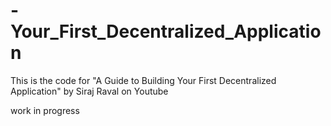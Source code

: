 # -Your_First_Decentralized_Application
This is the code for "A Guide to Building Your First Decentralized Application" by Siraj Raval on Youtube


work in progress
